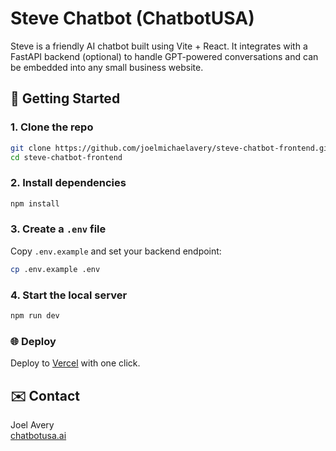 # Steve Chatbot (ChatbotUSA)

Steve is a friendly AI chatbot built using Vite + React. It integrates with a FastAPI backend (optional) to handle GPT-powered conversations and can be embedded into any small business website.

## 🚀 Getting Started

### 1. Clone the repo
```bash
git clone https://github.com/joelmichaelavery/steve-chatbot-frontend.git
cd steve-chatbot-frontend
```

### 2. Install dependencies
```bash
npm install
```

### 3. Create a `.env` file
Copy `.env.example` and set your backend endpoint:
```bash
cp .env.example .env
```

### 4. Start the local server
```bash
npm run dev
```

### 🌐 Deploy
Deploy to [Vercel](https://vercel.com) with one click.

## ✉️ Contact
Joel Avery  
[chatbotusa.ai](https://chatbotusa.ai)
